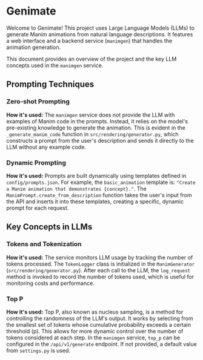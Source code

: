 # Genimate

Welcome to Genimate! This project uses Large Language Models (LLMs) to generate Manim animations from natural language descriptions. It features a web interface and a backend service (`manimgen`) that handles the animation generation.

This document provides an overview of the project and the key LLM concepts used in the `manimgen` service.

## Prompting Techniques

### Zero-shot Prompting
**How it's used:** The `manimgen` service does not provide the LLM with examples of Manim code in the prompts. Instead, it relies on the model's pre-existing knowledge to generate the animation. This is evident in the `_generate_manim_code` function in `src/rendering/generator.py`, which constructs a prompt from the user's description and sends it directly to the LLM without any example code.

### Dynamic Prompting
**How it's used:** Prompts are built dynamically using templates defined in `config/prompts.json`. For example, the `basic_animation` template is: `"Create a Manim animation that demonstrates {concept}."`. The `ManimPrompt.create_from_description` function takes the user's input from the API and inserts it into these templates, creating a specific, dynamic prompt for each request.

## Key Concepts in LLMs

### Tokens and Tokenization
**How it's used:** The service monitors LLM usage by tracking the number of tokens processed. The `TokenLogger` class is initialized in the `ManimGenerator` (`src/rendering/generator.py`). After each call to the LLM, the `log_request` method is invoked to record the number of tokens used, which is useful for monitoring costs and performance.

### Top P
**How it's used:** Top P, also known as nucleus sampling, is a method for controlling the randomness of the LLM's output. It works by selecting from the smallest set of tokens whose cumulative probability exceeds a certain threshold (p). This allows for more dynamic control over the number of tokens considered at each step. In the `manimgen` service, `top_p` can be configured in the `/api/v1/generate` endpoint. If not provided, a default value from `settings.py` is used.